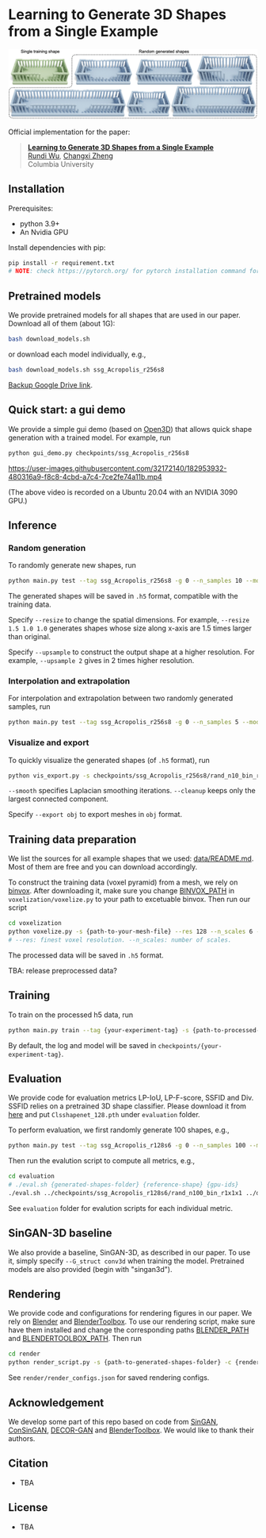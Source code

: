 # Learning to Generate 3D Shapes from a Single Example

![](teaser.jpg)

Official implementation for the paper:
> **[Learning to Generate 3D Shapes from a Single Example]()**  
> [Rundi Wu](https://www.cs.columbia.edu/~rundi/), [Changxi Zheng](http://www.cs.columbia.edu/~cxz/)  
> Columbia University  


## Installation
Prerequisites:
- python 3.9+
- An Nvidia GPU

Install dependencies with pip:
```bash
pip install -r requirement.txt
# NOTE: check https://pytorch.org/ for pytorch installation command for your CUDA version
```


## Pretrained models
We provide pretrained models for all shapes that are used in our paper. Download all of them (about 1G):
```bash
bash download_models.sh
```
or download each model individually, e.g.,
```bash
bash download_models.sh ssg_Acropolis_r256s8
```
[Backup Google Drive link]().


## Quick start: a gui demo
We provide a simple gui demo (based on [Open3D](https://github.com/isl-org/Open3D/blob/master/examples/python/visualization/vis_gui.py)) that allows quick shape generation with a trained model. For example, run
```bash
python gui_demo.py checkpoints/ssg_Acropolis_r256s8
```

https://user-images.githubusercontent.com/32172140/182953932-480316a9-f8c8-4cbd-a7c4-7ce2fe74a11b.mp4

(The above video is recorded on a Ubuntu 20.04 with an NVIDIA 3090 GPU.) 

## Inference

### Random generation
To randomly generate new shapes, run
```bash
python main.py test --tag ssg_Acropolis_r256s8 -g 0 --n_samples 10 --mode rand
```
The generated shapes will be saved in `.h5` format, compatible with the training data.

Specify `--resize` to change the spatial dimensions. For example, `--resize 1.5 1.0 1.0` generates shapes whose size along x-axis are 1.5 times larger than original.

Specify `--upsample` to construct the output shape at a higher resolution. For example, `--upsample 2` gives in 2 times higher resolution.


### Interpolation and extrapolation
For interpolation and extrapolation between two randomly generated samples, run
```bash
python main.py test --tag ssg_Acropolis_r256s8 -g 0 --n_samples 5 --mode interp
```


### Visualize and export
To quickly visualize the generated shapes (of `.h5` format), run
```bash
python vis_export.py -s checkpoints/ssg_Acropolis_r256s8/rand_n10_bin_r1x1x1 -f mesh --smooth 3 --cleanup
```
`--smooth` specifies Laplacian smoothing iterations. `--cleanup` keeps only the largest connected component.

Specify `--export obj` to export meshes in `obj` format.


## Training data preparation
We list the sources for all example shapes that we used: [data/README.md](data/README.md). Most of them are free and you can download accordingly.

To construct the training data (voxel pyramid) from a mesh, we rely on [binvox](https://www.patrickmin.com/binvox/).
After downloading it, make sure you change [BINVOX_PATH]() in `voxelization/voxelize.py` to your path to excetuable binvox.
Then run our script
```bash
cd voxelization
python voxelize.py -s {path-to-your-mesh-file} --res 128 --n_scales 6 -o {save-path.h5}
# --res: finest voxel resolution. --n_scales: number of scales.
```
The processed data will be saved in `.h5` format.

TBA: release preprocessed data?


## Training
To train on the processed h5 data, run
```bash
python main.py train --tag {your-experiment-tag} -s {path-to-processed-h5-data} -g {gpu-id}
```
By default, the log and model will be saved in `checkpoints/{your-experiment-tag}`.


## Evaluation
We provide code for evaluation metrics LP-IoU, LP-F-score, SSFID and Div.
SSFID relies on a pretrained 3D shape classifier. Please download it from [here](https://drive.google.com/file/d/1HjnDudrXsNY4CYhIGhH4Q0r3-NBnBaiC/view?usp=sharing) and put `Clsshapenet_128.pth` under `evaluation` folder.

To perform evaluation, we first randomly generate 100 shapes, e.g.,
```bash
python main.py test --tag ssg_Acropolis_r128s6 -g 0 --n_samples 100 --mode rand
```

Then run the evalution script to compute all metrics, e.g.,
```bash
cd evaluation
# ./eval.sh {generated-shapes-folder} {reference-shape} {gpu-ids}
./eval.sh ../checkpoints/ssg_Acropolis_r128s6/rand_n100_bin_r1x1x1 ../data/Acropolis_r128s6.h5 0
```
See `evaluation` folder for evalution scripts for each individual metric.


## SinGAN-3D baseline
We also provide a baseline, SinGAN-3D, as described in our paper. To use it, simply specify `--G_struct conv3d` when training the model. Pretrained models are also provided (begin with "singan3d").


## Rendering
We provide code and configurations for rendering figures in our paper.
We rely on [Blender](https://www.blender.org) and [BlenderToolbox](https://github.com/HTDerekLiu/BlenderToolbox).
To use our rendering script, make sure have them installed and change the corresponding paths [BLENDER_PATH]() and [BLENDERTOOLBOX_PATH]().
Then run
```bash
cd render
python render_script.py -s {path-to-generated-shapes-folder} -c {render-config-name} --smooth 3 --cleanup
```
See `render/render_configs.json` for saved rendering configs.


## Acknowledgement
We develop some part of this repo based on code from [SinGAN](https://github.com/tamarott/SinGAN), [ConSinGAN](https://github.com/tohinz/ConSinGAN), [DECOR-GAN](https://github.com/czq142857/DECOR-GAN) and [BlenderToolbox](https://github.com/HTDerekLiu/BlenderToolbox). We would like to thank their authors.

## Citation
- TBA

## License
- TBA
